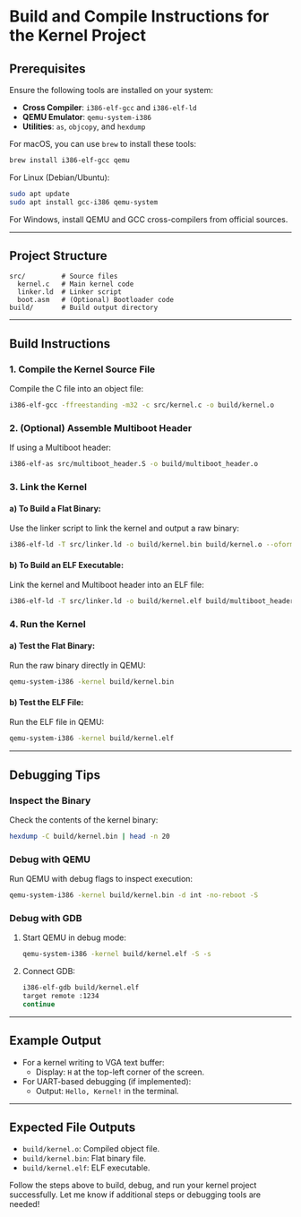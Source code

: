 # Build and Compile Instructions for the Kernel Project

## Prerequisites
Ensure the following tools are installed on your system:

- **Cross Compiler**: `i386-elf-gcc` and `i386-elf-ld`
- **QEMU Emulator**: `qemu-system-i386`
- **Utilities**: `as`, `objcopy`, and `hexdump`

For macOS, you can use `brew` to install these tools:
```bash
brew install i386-elf-gcc qemu
```

For Linux (Debian/Ubuntu):
```bash
sudo apt update
sudo apt install gcc-i386 qemu-system
```

For Windows, install QEMU and GCC cross-compilers from official sources.

---

## Project Structure

```
src/         # Source files
  kernel.c   # Main kernel code
  linker.ld  # Linker script
  boot.asm   # (Optional) Bootloader code
build/       # Build output directory
```

---

## Build Instructions

### 1. Compile the Kernel Source File
Compile the C file into an object file:
```bash
i386-elf-gcc -ffreestanding -m32 -c src/kernel.c -o build/kernel.o
```

### 2. (Optional) Assemble Multiboot Header
If using a Multiboot header:
```bash
i386-elf-as src/multiboot_header.S -o build/multiboot_header.o
```

### 3. Link the Kernel
#### a) To Build a Flat Binary:
Use the linker script to link the kernel and output a raw binary:
```bash
i386-elf-ld -T src/linker.ld -o build/kernel.bin build/kernel.o --oformat binary
```

#### b) To Build an ELF Executable:
Link the kernel and Multiboot header into an ELF file:
```bash
i386-elf-ld -T src/linker.ld -o build/kernel.elf build/multiboot_header.o build/kernel.o
```

### 4. Run the Kernel
#### a) Test the Flat Binary:
Run the raw binary directly in QEMU:
```bash
qemu-system-i386 -kernel build/kernel.bin
```

#### b) Test the ELF File:
Run the ELF file in QEMU:
```bash
qemu-system-i386 -kernel build/kernel.elf
```

---

## Debugging Tips

### Inspect the Binary
Check the contents of the kernel binary:
```bash
hexdump -C build/kernel.bin | head -n 20
```

### Debug with QEMU
Run QEMU with debug flags to inspect execution:
```bash
qemu-system-i386 -kernel build/kernel.bin -d int -no-reboot -S
```

### Debug with GDB
1. Start QEMU in debug mode:
   ```bash
   qemu-system-i386 -kernel build/kernel.elf -S -s
   ```
2. Connect GDB:
   ```bash
   i386-elf-gdb build/kernel.elf
   target remote :1234
   continue
   ```

---

## Example Output
- For a kernel writing to VGA text buffer:
  - Display: `H` at the top-left corner of the screen.
- For UART-based debugging (if implemented):
  - Output: `Hello, Kernel!` in the terminal.

---

## Expected File Outputs
- `build/kernel.o`: Compiled object file.
- `build/kernel.bin`: Flat binary file.
- `build/kernel.elf`: ELF executable.

Follow the steps above to build, debug, and run your kernel project successfully. Let me know if additional steps or debugging tools are needed!

